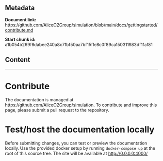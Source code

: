 ## Metadata

**Document link:** https://github.com/AliceO2Group/simulation/blob/main/docs/gettingstarted/contribute.md

**Start chunk id:** a1b054b269f6dabee240a8c71bf50aa7bf15ffe8c0f89ca150311983df11af81

## Content

---

# Contribute

The documentation is managed at <https://github.com/AliceO2Group/simulation>. To contribute and improve this page, please submit a pull request to the repository.

# Test/host the documentation locally

Before submitting changes, you can test or preview the documentation locally. Use the provided docker setup by running `docker-compose up` at the root of this source tree. The site will be available at http://0.0.0.0:4000/